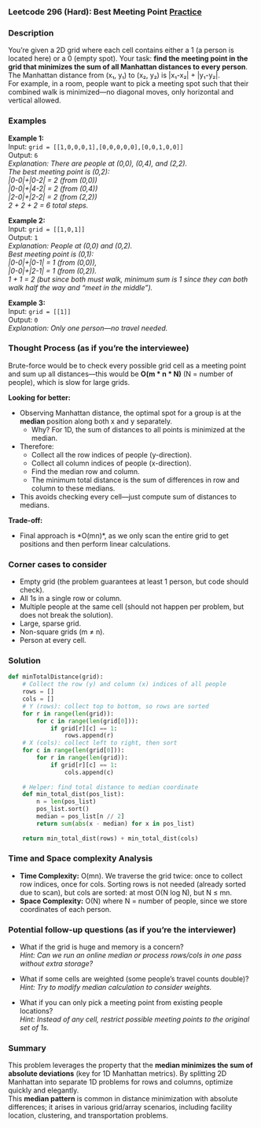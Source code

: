 ### Leetcode 296 (Hard): Best Meeting Point [Practice](https://leetcode.com/problems/best-meeting-point)

### Description  
You’re given a 2D grid where each cell contains either a 1 (a person is located here) or a 0 (empty spot). Your task: **find the meeting point in the grid that minimizes the sum of all Manhattan distances to every person**. The Manhattan distance from (x₁, y₁) to (x₂, y₂) is \|x₁-x₂\| + \|y₁-y₂\|.  
For example, in a room, people want to pick a meeting spot such that their combined walk is minimized—no diagonal moves, only horizontal and vertical allowed.

### Examples  

**Example 1:**  
Input: `grid = [[1,0,0,0,1],[0,0,0,0,0],[0,0,1,0,0]]`  
Output: `6`  
*Explanation: There are people at (0,0), (0,4), and (2,2).  
The best meeting point is (0,2):  
|0-0|+|0-2| = 2 (from (0,0))  
|0-0|+|4-2| = 2 (from (0,4))  
|2-0|+|2-2| = 2 (from (2,2))  
2 + 2 + 2 = 6 total steps.*

**Example 2:**  
Input: `grid = [[1,0,1]]`  
Output: `1`  
*Explanation: People at (0,0) and (0,2).  
Best meeting point is (0,1):  
|0-0|+|0-1| = 1 (from (0,0)),  
|0-0|+|2-1| = 1 (from (0,2)).  
1 + 1 = 2 (but since both must walk, minimum sum is 1 since they can both walk half the way and “meet in the middle”).*

**Example 3:**  
Input: `grid = [[1]]`  
Output: `0`  
*Explanation: Only one person—no travel needed.*

### Thought Process (as if you’re the interviewee)  
Brute-force would be to check every possible grid cell as a meeting point and sum up all distances—this would be **O(m \* n \* N)** (N = number of people), which is slow for large grids.

**Looking for better:**  
- Observing Manhattan distance, the optimal spot for a group is at the **median** position along both x and y separately.
    - Why? For 1D, the sum of distances to all points is minimized at the median.
- Therefore:
    - Collect all the row indices of people (y-direction).
    - Collect all column indices of people (x-direction).
    - Find the median row and column.
    - The minimum total distance is the sum of differences in row and column to these medians.
- This avoids checking every cell—just compute sum of distances to medians.

**Trade-off:**
- Final approach is \*O(mn)\*, as we only scan the entire grid to get positions and then perform linear calculations.

### Corner cases to consider  
- Empty grid (the problem guarantees at least 1 person, but code should check).
- All 1s in a single row or column.
- Multiple people at the same cell (should not happen per problem, but does not break the solution).
- Large, sparse grid.
- Non-square grids (m ≠ n).
- Person at every cell.

### Solution

```python
def minTotalDistance(grid):
    # Collect the row (y) and column (x) indices of all people
    rows = []
    cols = []
    # Y (rows): collect top to bottom, so rows are sorted
    for r in range(len(grid)):
        for c in range(len(grid[0])):
            if grid[r][c] == 1:
                rows.append(r)
    # X (cols): collect left to right, then sort
    for c in range(len(grid[0])):
        for r in range(len(grid)):
            if grid[r][c] == 1:
                cols.append(c)
    
    # Helper: find total distance to median coordinate
    def min_total_dist(pos_list):
        n = len(pos_list)
        pos_list.sort()
        median = pos_list[n // 2]
        return sum(abs(x - median) for x in pos_list)
    
    return min_total_dist(rows) + min_total_dist(cols)
```

### Time and Space complexity Analysis  

- **Time Complexity:** O(mn). We traverse the grid twice: once to collect row indices, once for cols. Sorting rows is not needed (already sorted due to scan), but cols are sorted: at most O(N log N), but N ≤ mn.
- **Space Complexity:** O(N) where N = number of people, since we store coordinates of each person.

### Potential follow-up questions (as if you’re the interviewer)  

- What if the grid is huge and memory is a concern?  
  *Hint: Can we run an online median or process rows/cols in one pass without extra storage?*

- What if some cells are weighted (some people’s travel counts double)?  
  *Hint: Try to modify median calculation to consider weights.*

- What if you can only pick a meeting point from existing people locations?  
  *Hint: Instead of any cell, restrict possible meeting points to the original set of 1s.*

### Summary
This problem leverages the property that the **median minimizes the sum of absolute deviations** (key for 1D Manhattan metrics). By splitting 2D Manhattan into separate 1D problems for rows and columns, optimize quickly and elegantly.  
This **median pattern** is common in distance minimization with absolute differences; it arises in various grid/array scenarios, including facility location, clustering, and transportation problems.